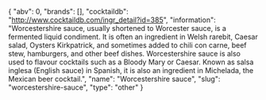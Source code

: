 {
    "abv": 0,
    "brands": [],
    "cocktaildb": "http://www.cocktaildb.com/ingr_detail?id=385",
    "information": "Worcestershire sauce, usually shortened to Worcester sauce, is a fermented liquid condiment. It is often an ingredient in Welsh rarebit, Caesar salad, Oysters Kirkpatrick, and sometimes added to chili con carne, beef stew, hamburgers, and other beef dishes. Worcestershire sauce is also used to flavour cocktails such as a Bloody Mary or Caesar. Known as salsa inglesa (English sauce) in Spanish, it is also an ingredient in Michelada, the Mexican beer cocktail.",
    "name": "Worcestershire sauce",
    "slug": "worcestershire-sauce",
    "type": "other"
}